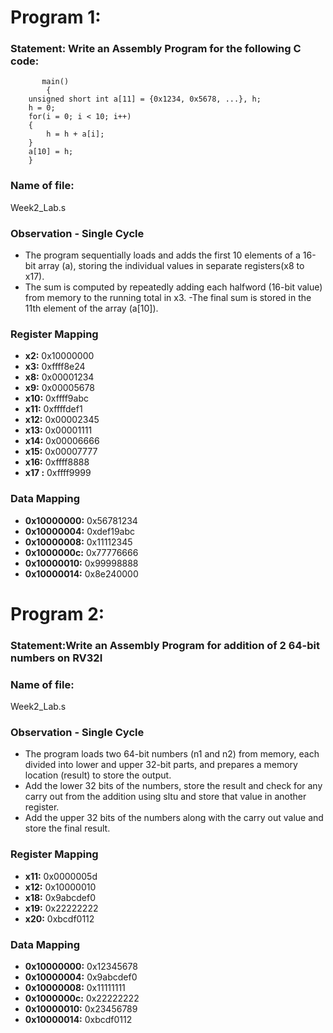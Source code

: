 # Program 1: 
### Statement: Write an Assembly Program for the following C code:
	       main()
	        {
		unsigned short int a[11] = {0x1234, 0x5678, ...}, h;
		h = 0;
		for(i = 0; i < 10; i++)
		{
			h = h + a[i];
		}
		a[10] = h;
		}
		
### Name of file:
Week2_Lab.s

### Observation - Single Cycle
- The program sequentially loads and adds the first 10 elements of a 16-bit array (a), storing the individual values in separate registers(x8 to x17).
- The sum is computed by repeatedly adding each halfword (16-bit value) from memory to the running total in x3.
-The final sum is stored in the 11th element of the array (a[10]).
 
### Register Mapping
- **x2:** 0x10000000
- **x3:** 0xffff8e24
- **x8:** 0x00001234
- **x9:** 0x00005678
- **x10:** 0xffff9abc
- **x11:** 0xffffdef1
- **x12:** 0x00002345
- **x13:** 0x00001111
- **x14:** 0x00006666
- **x15:** 0x00007777
- **x16:** 0xffff8888
- **x17	:** 0xffff9999

### Data Mapping
- **0x10000000:** 0x56781234
- **0x10000004:** 0xdef19abc
- **0x10000008:** 0x11112345
- **0x1000000c:** 0x77776666
- **0x10000010:** 0x99998888
- **0x10000014:** 0x8e240000




# Program 2: 
### Statement:Write an Assembly Program for addition of 2 64-bit numbers on RV32I 


### Name of file:
Week2_Lab.s

### Observation - Single Cycle
- The program loads two 64-bit numbers (n1 and n2) from memory, each divided into lower and upper 32-bit parts, and prepares a memory location (result) to store the output.
- Add the lower 32 bits of the numbers, store the result and check for any carry out from the addition using sltu and store that value in another register.
- Add the upper 32 bits of the numbers along with the carry out value and store the final result.
 
### Register Mapping
- **x11:** 0x0000005d
- **x12:** 0x10000010
- **x18:** 0x9abcdef0
- **x19:** 0x22222222
- **x20:** 0xbcdf0112

### Data Mapping
- **0x10000000:** 0x12345678
- **0x10000004:** 0x9abcdef0
- **0x10000008:** 0x11111111
- **0x1000000c:** 0x22222222
- **0x10000010:** 0x23456789
- **0x10000014:** 0xbcdf0112
